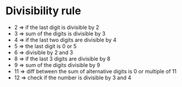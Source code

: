 # Divisibility rule

- 2 => if the last digit is divisible by 2
- 3 => sum of the digits is divisible by 3
- 4 => if the last two digits are divisible by 4
- 5 => the last digit is 0 or 5
- 6 => divisible by 2 and 3
- 8 => if the last 3 digits are divisible by 8
- 9 => sum of the digits divisible by 9
- 11 => diff between the sum of alternative digits is 0 or multiple of 11
- 12 => check if the number is divisible by 3 and 4
